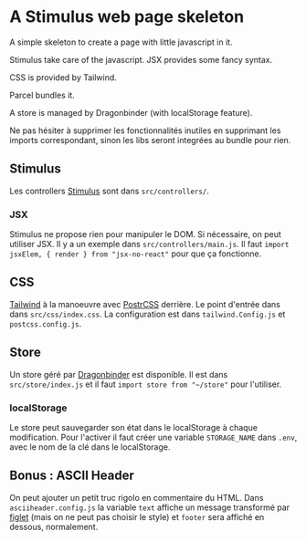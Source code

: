 # A Stimulus web page skeleton

A simple skeleton to create a page with little javascript in it.

Stimulus take care of the javascript. JSX provides some fancy syntax.

CSS is provided by Tailwind.

Parcel bundles it.

A store is managed by Dragonbinder (with localStorage feature).

Ne pas hésiter à supprimer les fonctionnalités inutiles en supprimant les imports correspondant, sinon les libs seront integrées au bundle pour rien.


## Stimulus

Les controllers [Stimulus](https://stimulusjs.org/) sont dans `src/controllers/`.

### JSX

Stimulus ne propose rien pour manipuler le DOM. Si nécessaire, on peut utiliser JSX. Il y a un exemple dans `src/controllers/main.js`. Il faut `import jsxElem, { render } from "jsx-no-react"` pour que ça fonctionne.

## CSS

[Tailwind](https://tailwindcss.com/) à la manoeuvre avec [PostrCSS](https://postcss.org/) derrière. Le point d'entrée dans dans `src/css/index.css`. La configuration est dans `tailwind.Config.js` et `postcss.config.js`.

## Store

Un store géré par [Dragonbinder](https://www.npmjs.com/package/dragonbinder) est disponible. Il est dans `src/store/index.js` et il faut `import store from "~/store"` pour l'utiliser.

### localStorage

Le store peut sauvegarder son état dans le localStorage à chaque modification. Pour l'activer il faut créer une variable `STORAGE_NAME` dans `.env`, avec le nom de la clé dans le localStorage.

## Bonus : ASCII Header

On peut ajouter un petit truc rigolo en commentaire du HTML. Dans `asciiheader.config.js` la variable `text` affiche un message transformé par [figlet](http://www.figlet.org/) (mais on ne peut pas choisir le style) et `footer` sera affiché en dessous, normalement.

